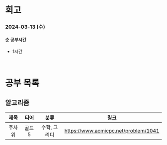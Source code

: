 # 회고

### 2024-03-13 (수)

#### 순 공부시간

- 1시간

<br>

# 공부 목록

## 알고리즘

|  제목  |  티어  |     분류     |                 링크                 |
| :----: | :----: | :----------: | :----------------------------------: |
| 주사위 | 골드 5 | 수학, 그리디 | https://www.acmicpc.net/problem/1041 |
